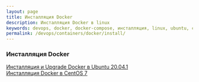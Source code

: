 ```yaml
---
layout: page
title: Инсталляция Docker
description: Инсталляция Docker в linux
keywords: devops, docker, docker-compose, инсталляция, linux, ubuntu, centos
permalink: /devops/containers/docker/install/
---
```


### Инсталляция Docker

[Инсталляция и Upgrade Docker в Ubuntu 20.04.1](/devops/containers/docker/install/ubuntu/)  
[Инсталляция Docker в CentOS 7](/devops/containers/docker/install/centos/7/)
